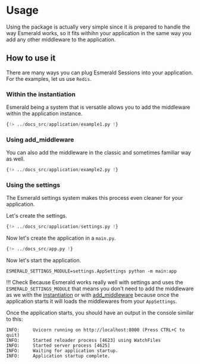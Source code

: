 # Usage

Using the package is actually very simple since it is prepared to handle the way Esmerald works, so it
fits withihn your application in the same way you add any other middleware to the application.

## How to use it

There are many ways you can plug Esmerald Sessions into your application. For the examples, let us use `Redis`.

### Within the instantiation

Esmerald being a system that is versatile allows you to add the middleware within the application instance.

```python
{!> ../docs_src/application/example1.py !}
```

### Using add_middleware

You can also add the middleware in the classic and sometimes familiar way as well.

```python
{!> ../docs_src/application/example2.py !}
```

### Using the settings

The Esmerald settings system makes this process even cleaner for your application.

Let's create the settings.

```python title='settings.py'
{!> ../docs_src/application/settings.py !}
```

Now let's create the application in a `main.py`.

```python title='main.py'
{!> ../docs_src/app.py !}
```

Now let's start the application.

```shell
ESMERALD_SETTINGS_MODULE=settings.AppSettings python -m main:app
```

!!! Check
    Because Esmerald works really well with settings and uses the `ESMERALD_SETTINGS_MODULE` that means you don't need
    to add the middleware as we with the [instantiation](#within-the-instantiation) or with
    [add_middleware](#using-add_middleware) because once the application starts it will loads the middlewares
    from your `AppSettings`.

Once the application starts, you should have an output in the console similar to this:

```shell
INFO:     Uvicorn running on http://localhost:8000 (Press CTRL+C to quit)
INFO:     Started reloader process [4623] using WatchFiles
INFO:     Started server process [4625]
INFO:     Waiting for application startup.
INFO:     Application startup complete.
```

